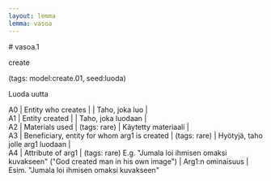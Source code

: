 ```yaml
---
layout: lemma
lemma: vasoa
---
```


<div class="sense">
# <span class="sensename">vasoa.1</span>

<span class="description">create</span>

(tags: model:create.01, seed:luoda)

<span class="description">Luoda uutta</span>



A0 | Entity who creates |   | Taho, joka luo |  
A1 | Entity created |   | Taho, joka luodaan |  
A2 | Materials used | (tags: rare) | Käytetty materiaali |  
A3 | Beneficiary, entity for whom arg1 is created | (tags: rare) | Hyötyjä, taho jolle arg1 luodaan |  
A4 | Attribute of arg1 | (tags: rare) E.g. "Jumala loi ihmisen omaksi kuvakseen" ("God created man in his own image") | Arg1:n ominaisuus | Esim. "Jumala loi ihmisen omaksi kuvakseen"

</div>

